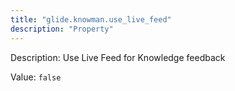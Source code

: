 ```yaml
---
title: "glide.knowman.use_live_feed"
description: "Property"
---
```


Description: Use Live Feed for Knowledge feedback

Value: `false`